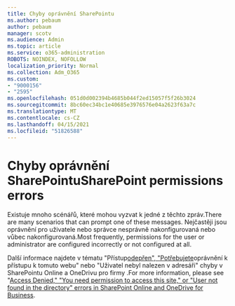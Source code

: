 ```yaml
---
title: Chyby oprávnění SharePointu
ms.author: pebaum
author: pebaum
manager: scotv
ms.audience: Admin
ms.topic: article
ms.service: o365-administration
ROBOTS: NOINDEX, NOFOLLOW
localization_priority: Normal
ms.collection: Adm_O365
ms.custom:
- "9000156"
- "2595"
ms.openlocfilehash: 051d0d002394b4685b044f2ed15057f5f26b3024
ms.sourcegitcommit: 8bc60ec34bc1e40685e3976576e04a2623f63a7c
ms.translationtype: MT
ms.contentlocale: cs-CZ
ms.lasthandoff: 04/15/2021
ms.locfileid: "51826588"
---
```

# <a name="sharepoint-permissions-errors"></a><span data-ttu-id="ba4d0-102">Chyby oprávnění SharePointu</span><span class="sxs-lookup"><span data-stu-id="ba4d0-102">SharePoint permissions errors</span></span>

<span data-ttu-id="ba4d0-103">Existuje mnoho scénářů, které mohou vyzvat k jedné z těchto zpráv.</span><span class="sxs-lookup"><span data-stu-id="ba4d0-103">There are many scenarios that can prompt one of these messages.</span></span> <span data-ttu-id="ba4d0-104">Nejčastěji jsou oprávnění pro uživatele nebo správce nesprávně nakonfigurovaná nebo vůbec nakonfigurovaná.</span><span class="sxs-lookup"><span data-stu-id="ba4d0-104">Most frequently, permissions for the user or administrator are configured incorrectly or not configured at all.</span></span> 

<span data-ttu-id="ba4d0-105">Další informace najdete v tématu "Přístup[odepřen", "Potřebujete](https://docs.microsoft.com/sharepoint/support/administration/access-denied-or-need-permission-error-sharepoint-online-or-onedrive-for-business)oprávnění k přístupu k tomuto webu" nebo "Uživatel nebyl nalezen v adresáři" chyby v SharePointu Online a OneDrivu pro firmy .</span><span class="sxs-lookup"><span data-stu-id="ba4d0-105">For more information, please see "[Access Denied," "You need permission to access this site," or "User not found in the directory" errors in SharePoint Online and OneDrive for Business](https://docs.microsoft.com/sharepoint/support/administration/access-denied-or-need-permission-error-sharepoint-online-or-onedrive-for-business).</span></span>

